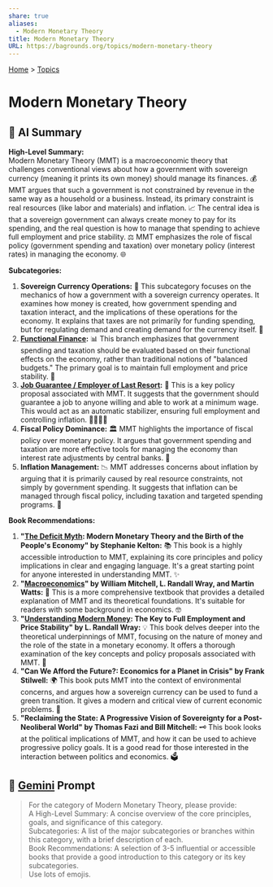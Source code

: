 ```yaml
---
share: true
aliases:
  - Modern Monetary Theory
title: Modern Monetary Theory
URL: https://bagrounds.org/topics/modern-monetary-theory
---
```

[Home](../index.md) > [Topics](./index.md)  
# Modern Monetary Theory  
## 🤖 AI Summary  
**High-Level Summary:**  
Modern Monetary Theory (MMT) is a macroeconomic theory that challenges conventional views about how a government with sovereign currency (meaning it prints its own money) should manage its finances. 💰 MMT argues that such a government is not constrained by revenue in the same way as a household or a business. Instead, its primary constraint is real resources (like labor and materials) and inflation. 📈 The central idea is that a sovereign government can always create money to pay for its spending, and the real question is how to manage that spending to achieve full employment and price stability. ⚖️ MMT emphasizes the role of fiscal policy (government spending and taxation) over monetary policy (interest rates) in managing the economy. 🌐  
  
**Subcategories:**  
1.  **Sovereign Currency Operations:** 🏦 This subcategory focuses on the mechanics of how a government with a sovereign currency operates. It examines how money is created, how government spending and taxation interact, and the implications of these operations for the economy. It explains that taxes are not primarily for funding spending, but for regulating demand and creating demand for the currency itself. 📝  
2.  **[Functional Finance](./functional-finance.md):** 📊 This branch emphasizes that government spending and taxation should be evaluated based on their functional effects on the economy, rather than traditional notions of "balanced budgets." The primary goal is to maintain full employment and price stability. 🎯  
3.  **[Job Guarantee / Employer of Last Resort](./job-guarantee-employer-of-last-resort.md):** 💼 This is a key policy proposal associated with MMT. It suggests that the government should guarantee a job to anyone willing and able to work at a minimum wage. This would act as an automatic stabilizer, ensuring full employment and controlling inflation. 👷‍♀️👷‍♂️  
4.  **Fiscal Policy Dominance:** 🏛️ MMT highlights the importance of fiscal policy over monetary policy. It argues that government spending and taxation are more effective tools for managing the economy than interest rate adjustments by central banks. 📣  
5.  **Inflation Management:** 📉 MMT addresses concerns about inflation by arguing that it is primarily caused by real resource constraints, not simply by government spending. It suggests that inflation can be managed through fiscal policy, including taxation and targeted spending programs. 🛑  
  
**Book Recommendations:**  
1.  **"[The Deficit Myth](../books/the-deficit-myth.md): Modern Monetary Theory and the Birth of the People's Economy" by Stephanie Kelton:** 📚 This book is a highly accessible introduction to MMT, explaining its core principles and policy implications in clear and engaging language. It's a great starting point for anyone interested in understanding MMT. ✨  
2.  **"[Macroeconomics](../books/macroeconomics.md)" by William Mitchell, L. Randall Wray, and Martin Watts:** 📖 This is a more comprehensive textbook that provides a detailed explanation of MMT and its theoretical foundations. It's suitable for readers with some background in economics. 🤓  
3.  **"[Understanding Modern Money](../books/understanding-modern-money.md): The Key to Full Employment and Price Stability" by L. Randall Wray:** 💡 This book delves deeper into the theoretical underpinnings of MMT, focusing on the nature of money and the role of the state in a monetary economy. It offers a thorough examination of the key concepts and policy proposals associated with MMT. 🧐  
4.  **"Can We Afford the Future?: Economics for a Planet in Crisis" by Frank Stilwell:** 🌍 This book puts MMT into the context of environmental concerns, and argues how a sovereign currency can be used to fund a green transition. It gives a modern and critical view of current economic problems. 🌳  
5.  **"Reclaiming the State: A Progressive Vision of Sovereignty for a Post-Neoliberal World" by Thomas Fazi and Bill Mitchell:** 🗝️ This book looks at the political implications of MMT, and how it can be used to achieve progressive policy goals. It is a good read for those interested in the interaction between politics and economics. 🗳️  
  
## 💬 [Gemini](https://gemini.google.com/app) Prompt  
> For the category of Modern Monetary Theory, please provide:  
A High-Level Summary: A concise overview of the core principles, goals, and significance of this category.  
Subcategories: A list of the major subcategories or branches within this category, with a brief description of each.  
Book Recommendations: A selection of 3-5 influential or accessible books that provide a good introduction to this category or its key subcategories.  
Use lots of emojis.